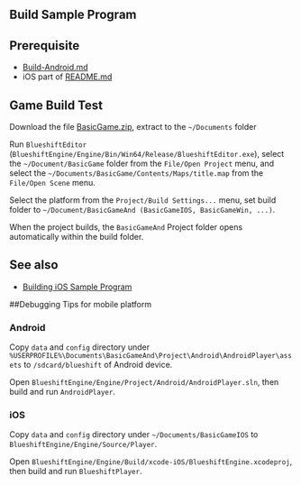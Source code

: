 Build Sample Program
--------------------

## Prerequisite

  * [Build-Android.md](Build-Android.md)
  * iOS part of [README.md](README.md)

## Game Build Test

Download the file [BasicGame.zip](https://github.com/PolygonTek/BlueshiftDocument/raw/master/BasicGame/BasicGame.zip),
extract to the `~/Documents` folder

Run `BlueshiftEditor` (`BlueshiftEngine/Engine/Bin/Win64/Release/BlueshiftEditor.exe`),
select the `~/Document/BasicGame` folder from the `File/Open Project` menu,
and select the `~/Documents/BasicGame/Contents/Maps/title.map` from the `File/Open Scene` menu.


Select the platform from the `Project/Build Settings...` menu,
set build folder  to `~/Document/BasicGameAnd (BasicGameIOS, BasicGameWin, ...)`.

When the project builds, the `BasicGameAnd` Project folder opens automatically within the build folder.

## See also

* [Building iOS Sample Program](https://github.com/PolygonTek/BlueshiftDocument/blob/master/Build%20iOS.pdf)


##Debugging Tips for mobile platform

### Android

Copy `data` and `config` directory under `%USERPROFILE%\Documents\BasicGameAnd\Project\Android\AndroidPlayer\assets` 
to `/sdcard/blueshift` of Android device.

Open `BlueshiftEngine/Engine/Project/Android/AndroidPlayer.sln`, then build and run `AndroidPlayer`.

### iOS

Copy `data` and `config` directory under `~/Documents/BasicGameIOS` to `BlueshiftEngine/Engine/Source/Player`.

Open `BlueshiftEngine/Engine/Build/xcode-iOS/BlueshiftEngine.xcodeproj`, then build and run `BlueshiftPlayer`.

